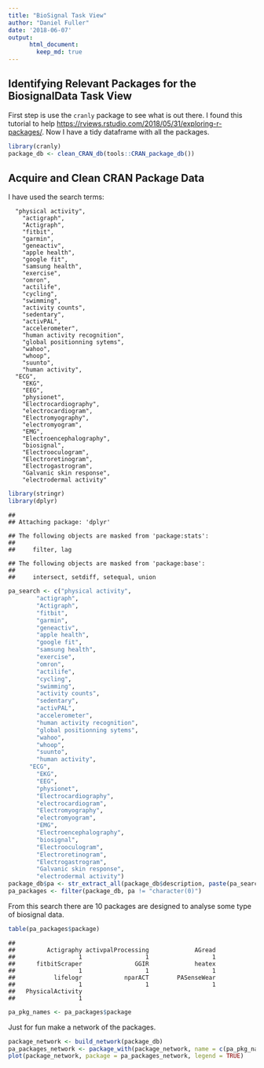 ```yaml
---
title: "BioSignal Task View"
author: "Daniel Fuller"
date: '2018-06-07'
output:
      html_document:
        keep_md: true
---
```




## Identifying Relevant Packages for the BiosignalData Task View

First step is use the `cranly` package to see what is out there. I found this tutorial to help https://rviews.rstudio.com/2018/05/31/exploring-r-packages/. Now I have a tidy dataframe with all the packages. 




```r
library(cranly)
package_db <- clean_CRAN_db(tools::CRAN_package_db())
```

## Acquire and Clean CRAN Package Data

I have used the search terms:


      "physical activity",
        "actigraph",
        "Actigraph",
        "fitbit",
        "garmin",
        "geneactiv",
        "apple health",
        "google fit",
        "samsung health",
        "exercise",
        "omron",
        "actilife",
        "cycling",
        "swimming",
        "activity counts",
        "sedentary",
        "activPAL",
        "accelerometer", 
        "human activity recognition",
        "global positionning sytems",
        "wahoo",
        "whoop",
        "suunto",
        "human activity",
	  "ECG",
        "EKG",
        "EEG", 
        "physionet", 
        "Electrocardiography", 
        "electrocardiogram",
        "Electromyography", 
        "electromyogram",
        "EMG",
        "Electroencephalography",
        "biosignal", 
        "Electrooculogram",
        "Electroretinogram", 
        "Electrogastrogram", 
        "Galvanic skin response",
        "electrodermal activity"


```r
library(stringr)
library(dplyr)
```

```
## 
## Attaching package: 'dplyr'
```

```
## The following objects are masked from 'package:stats':
## 
##     filter, lag
```

```
## The following objects are masked from 'package:base':
## 
##     intersect, setdiff, setequal, union
```

```r
pa_search <- c("physical activity",
        "actigraph",
        "Actigraph",
        "fitbit",
        "garmin",
        "geneactiv",
        "apple health",
        "google fit",
        "samsung health",
        "exercise",
        "omron",
        "actilife",
        "cycling",
        "swimming",
        "activity counts",
        "sedentary",
        "activPAL",
        "accelerometer", 
        "human activity recognition",
        "global positionning sytems",
        "wahoo",
        "whoop",
        "suunto",
        "human activity",
	  "ECG",
        "EKG",
        "EEG", 
        "physionet", 
        "Electrocardiography", 
        "electrocardiogram",
        "Electromyography", 
        "electromyogram",
        "EMG",
        "Electroencephalography",
        "biosignal", 
        "Electrooculogram",
        "Electroretinogram", 
        "Electrogastrogram", 
        "Galvanic skin response",
        "electrodermal activity")
package_db$pa <- str_extract_all(package_db$description, paste(pa_search, collapse="|"))
pa_packages <- filter(package_db, pa != "character(0)")
```

From this search there are 10 packages are designed to analyse some type of biosignal data.


```r
table(pa_packages$package)
```

```
## 
##         Actigraphy activpalProcessing             AGread 
##                  1                  1                  1 
##      fitbitScraper               GGIR             heatex 
##                  1                  1                  1 
##           lifelogr            nparACT        PASenseWear 
##                  1                  1                  1 
##   PhysicalActivity 
##                  1
```

```r
pa_pkg_names <- pa_packages$package
```

Just for fun make a network of the packages.


```r
package_network <- build_network(package_db)
pa_packages_network <- package_with(package_network, name = c(pa_pkg_names))
plot(package_network, package = pa_packages_network, legend = TRUE)
```

<!--html_preserve--><div id="htmlwidget-823d0b847fd50d0c7ea8" style="width:672px;height:480px;" class="visNetwork html-widget"></div>
<script type="application/json" data-for="htmlwidget-823d0b847fd50d0c7ea8">{"x":{"nodes":{"color":["#ECEEFC","#4A6FE3","#4A6FE3","#4A6FE3","#ECEEFC","#ECEEFC","#ECEEFC","#ECEEFC","#ECEEFC","#ECEEFC","#ECEEFC","#4A6FE3","#ECEEFC","#ECEEFC","#4A6FE3","#4A6FE3","#4A6FE3","#ECEEFC","#ECEEFC","#ECEEFC","#ECEEFC","#ECEEFC","#ECEEFC","#ECEEFC","#ECEEFC","#ECEEFC","#ECEEFC","#ECEEFC","#ECEEFC","#4A6FE3","#ECEEFC","#ECEEFC","#ECEEFC","#ECEEFC","#ECEEFC","#ECEEFC","#ECEEFC","#ECEEFC","#ECEEFC","#ECEEFC","#ECEEFC","#ECEEFC","#4A6FE3","#ECEEFC","#ECEEFC","#4A6FE3","#4A6FE3","#ECEEFC","#ECEEFC","#ECEEFC","#ECEEFC","#ECEEFC","#ECEEFC","#ECEEFC","#ECEEFC","#ECEEFC","#ECEEFC","#ECEEFC","#ECEEFC","#ECEEFC","#ECEEFC","#ECEEFC","#ECEEFC","#ECEEFC","#ECEEFC","#ECEEFC","#ECEEFC","#ECEEFC","#ECEEFC","#ECEEFC","#ECEEFC"],"label":["acc","Actigraphy","activpalProcessing","AGread","bitops","chron","covr","data.table","DBI","dplyr","fda","fitbitScraper","gcookbook","GENEAread","GGIR","ggiraph","ggiraphExtra","ggplot2","ggthemes","graphics","grDevices","grid","htmltools","htmlwidgets","httr","jsonlite","knitr","lattice","lazyeval","lifelogr","lubridate","magrittr","mapproj","maps","MASS","matlab","methods","mgcv","mmap","modelr","moonBook","mycor","nparACT","Observation","packcircles","PASenseWear","PhysicalActivity","plyr","R6","Rcpp","reshape2","rmarkdown","RSQLite","rvg","scales","SDMTools","seewave","shiny","signal","stats","stringr","testthat","TH.data","tibble","tidyr","tools","tuneR","utils","XML","xml2","zoo"],"id":["acc","Actigraphy","activpalProcessing","AGread","bitops","chron","covr","data.table","DBI","dplyr","fda","fitbitScraper","gcookbook","GENEAread","GGIR","ggiraph","ggiraphExtra","ggplot2","ggthemes","graphics","grDevices","grid","htmltools","htmlwidgets","httr","jsonlite","knitr","lattice","lazyeval","lifelogr","lubridate","magrittr","mapproj","maps","MASS","matlab","methods","mgcv","mmap","modelr","moonBook","mycor","nparACT","Observation","packcircles","PASenseWear","PhysicalActivity","plyr","R6","Rcpp","reshape2","rmarkdown","RSQLite","rvg","scales","SDMTools","seewave","shiny","signal","stats","stringr","testthat","TH.data","tibble","tidyr","tools","tuneR","utils","XML","xml2","zoo"],"title":["<a href=https://CRAN.R-project.org/package=acc>acc<\/a> (1.3.3)<br>Maintainer: Jaejoon Song <jjsong2@mdanderson.org><br>imports/imported by:11/0<br>depends/is dependency of:1/0<br>suggests/suggested by:0/0<br>enhances/enhaced by:0/0<br>linkingto/linked by:2/0<br><img src=https://cranlogs.r-pkg.org/badges/acc?color=969696>","<a href=https://CRAN.R-project.org/package=Actigraphy>Actigraphy<\/a> (1.3.2)<br>Maintainer: Berkley Shands <rpackages@biorankings.com><br>imports/imported by:1/0<br>depends/is dependency of:1/0<br>suggests/suggested by:1/0<br>enhances/enhaced by:0/0<br>linkingto/linked by:0/0<br><img src=https://cranlogs.r-pkg.org/badges/Actigraphy?color=969696>","<a href=https://CRAN.R-project.org/package=activpalProcessing>activpalProcessing<\/a> (1.0.2)<br>Maintainer: Kate Lyden <activpalProcessing@gmail.com><br>imports/imported by:1/0<br>depends/is dependency of:4/0<br>suggests/suggested by:0/0<br>enhances/enhaced by:0/0<br>linkingto/linked by:0/0<br><img src=https://cranlogs.r-pkg.org/badges/activpalProcessing?color=969696>","<a href=https://CRAN.R-project.org/package=AGread>AGread<\/a> (0.1.2)<br>Maintainer: Paul R. Hibbing <paulhibbing@gmail.com><br>imports/imported by:6/1<br>depends/is dependency of:0/0<br>suggests/suggested by:0/0<br>enhances/enhaced by:0/0<br>linkingto/linked by:0/0<br><img src=https://cranlogs.r-pkg.org/badges/AGread?color=969696>","<a href=https://CRAN.R-project.org/package=bitops>bitops<\/a> (1.0-6)<br>Maintainer: Martin Maechler <maechler@stat.math.ethz.ch><br>imports/imported by:0/17<br>depends/is dependency of:0/8<br>suggests/suggested by:0/7<br>enhances/enhaced by:0/0<br>linkingto/linked by:0/0<br><img src=https://cranlogs.r-pkg.org/badges/bitops?color=969696>","<a href=https://CRAN.R-project.org/package=chron>chron<\/a> (2.3-52)<br>Maintainer: Kurt Hornik <Kurt.Hornik@R-project.org><br>imports/imported by:2/20<br>depends/is dependency of:0/12<br>suggests/suggested by:2/8<br>enhances/enhaced by:1/2<br>linkingto/linked by:0/0<br><img src=https://cranlogs.r-pkg.org/badges/chron?color=969696>","<a href=https://CRAN.R-project.org/package=covr>covr<\/a> (3.1.0)<br>Maintainer: Jim Hester <james.f.hester@gmail.com><br>imports/imported by:8/3<br>depends/is dependency of:1/0<br>suggests/suggested by:13/520<br>enhances/enhaced by:0/0<br>linkingto/linked by:0/0<br><img src=https://cranlogs.r-pkg.org/badges/covr?color=969696>","<a href=https://CRAN.R-project.org/package=data.table>data.table<\/a> (1.11.4)<br>Maintainer: Matt Dowle <mattjdowle@gmail.com><br>imports/imported by:1/367<br>depends/is dependency of:0/71<br>suggests/suggested by:7/60<br>enhances/enhaced by:0/2<br>linkingto/linked by:0/0<br><img src=https://cranlogs.r-pkg.org/badges/data.table?color=969696>","<a href=https://CRAN.R-project.org/package=DBI>DBI<\/a> (1.0.0)<br>Maintainer: Kirill Müller <krlmlr+r@mailbox.org><br>imports/imported by:0/98<br>depends/is dependency of:1/20<br>suggests/suggested by:10/29<br>enhances/enhaced by:0/0<br>linkingto/linked by:0/0<br><img src=https://cranlogs.r-pkg.org/badges/DBI?color=969696>","<a href=https://CRAN.R-project.org/package=dplyr>dplyr<\/a> (0.7.5)<br>Maintainer: Hadley Wickham <hadley@rstudio.com><br>imports/imported by:12/806<br>depends/is dependency of:0/51<br>suggests/suggested by:20/217<br>enhances/enhaced by:0/2<br>linkingto/linked by:4/0<br><img src=https://cranlogs.r-pkg.org/badges/dplyr?color=969696>","<a href=https://CRAN.R-project.org/package=fda>fda<\/a> (2.4.7)<br>Maintainer: J. O. Ramsay <ramsay@psych.mcgill.ca><br>imports/imported by:0/14<br>depends/is dependency of:3/29<br>suggests/suggested by:6/6<br>enhances/enhaced by:0/0<br>linkingto/linked by:0/0<br><img src=https://cranlogs.r-pkg.org/badges/fda?color=969696>","<a href=https://CRAN.R-project.org/package=fitbitScraper>fitbitScraper<\/a> (0.1.8)<br>Maintainer: Cory Nissen <corynissen@gmail.com><br>imports/imported by:5/1<br>depends/is dependency of:0/0<br>suggests/suggested by:4/0<br>enhances/enhaced by:0/0<br>linkingto/linked by:0/0<br><img src=https://cranlogs.r-pkg.org/badges/fitbitScraper?color=969696>","<a href=https://CRAN.R-project.org/package=gcookbook>gcookbook<\/a> (1.0)<br>Maintainer: Winston Chang <winston@stdout.org><br>imports/imported by:0/1<br>depends/is dependency of:0/0<br>suggests/suggested by:3/2<br>enhances/enhaced by:0/0<br>linkingto/linked by:0/0<br><img src=https://cranlogs.r-pkg.org/badges/gcookbook?color=969696>","<a href=https://CRAN.R-project.org/package=GENEAread>GENEAread<\/a> (NA)<br>Maintainer: NA<br>imports/imported by:0/0<br>depends/is dependency of:0/0<br>suggests/suggested by:0/1<br>enhances/enhaced by:0/0<br>linkingto/linked by:0/0<br><img src=https://cranlogs.r-pkg.org/badges/GENEAread?color=969696>","<a href=https://CRAN.R-project.org/package=GGIR>GGIR<\/a> (1.5-21)<br>Maintainer: Vincent T van Hees <vincentvanhees@gmail.com><br>imports/imported by:2/0<br>depends/is dependency of:2/0<br>suggests/suggested by:12/0<br>enhances/enhaced by:0/0<br>linkingto/linked by:1/0<br><img src=https://cranlogs.r-pkg.org/badges/GGIR?color=969696>","<a href=https://CRAN.R-project.org/package=ggiraph>ggiraph<\/a> (0.4.2)<br>Maintainer: David Gohel <david.gohel@ardata.fr><br>imports/imported by:7/1<br>depends/is dependency of:0/0<br>suggests/suggested by:4/1<br>enhances/enhaced by:0/0<br>linkingto/linked by:0/0<br><img src=https://cranlogs.r-pkg.org/badges/ggiraph?color=969696>","<a href=https://CRAN.R-project.org/package=ggiraphExtra>ggiraphExtra<\/a> (0.1.0)<br>Maintainer: Keon-Woong Moon <cardiomoon@gmail.com><br>imports/imported by:11/0<br>depends/is dependency of:0/0<br>suggests/suggested by:6/0<br>enhances/enhaced by:0/0<br>linkingto/linked by:0/0<br><img src=https://cranlogs.r-pkg.org/badges/ggiraphExtra?color=969696>","<a href=https://CRAN.R-project.org/package=ggplot2>ggplot2<\/a> (2.2.1)<br>Maintainer: Hadley Wickham <hadley@rstudio.com><br>imports/imported by:10/983<br>depends/is dependency of:0/280<br>suggests/suggested by:17/498<br>enhances/enhaced by:1/2<br>linkingto/linked by:0/0<br><img src=https://cranlogs.r-pkg.org/badges/ggplot2?color=969696>","<a href=https://CRAN.R-project.org/package=ggthemes>ggthemes<\/a> (3.5.0)<br>Maintainer: Jeffrey B. Arnold <jeffrey.arnold@gmail.com><br>imports/imported by:7/21<br>depends/is dependency of:1/2<br>suggests/suggested by:13/14<br>enhances/enhaced by:0/0<br>linkingto/linked by:0/0<br><img src=https://cranlogs.r-pkg.org/badges/ggthemes?color=969696>","<a href=https://CRAN.R-project.org/package=graphics>graphics<\/a> (NA)<br>Maintainer: NA<br>imports/imported by:0/1300<br>depends/is dependency of:0/290<br>suggests/suggested by:0/39<br>enhances/enhaced by:0/1<br>linkingto/linked by:0/0<br><img src=https://cranlogs.r-pkg.org/badges/graphics?color=969696>","<a href=https://CRAN.R-project.org/package=grDevices>grDevices<\/a> (NA)<br>Maintainer: NA<br>imports/imported by:0/849<br>depends/is dependency of:0/132<br>suggests/suggested by:0/34<br>enhances/enhaced by:0/0<br>linkingto/linked by:0/0<br><img src=https://cranlogs.r-pkg.org/badges/grDevices?color=969696>","<a href=https://CRAN.R-project.org/package=grid>grid<\/a> (NA)<br>Maintainer: NA<br>imports/imported by:0/301<br>depends/is dependency of:0/76<br>suggests/suggested by:0/60<br>enhances/enhaced by:0/0<br>linkingto/linked by:0/0<br><img src=https://cranlogs.r-pkg.org/badges/grid?color=969696>","<a href=https://CRAN.R-project.org/package=htmltools>htmltools<\/a> (0.3.6)<br>Maintainer: Joe Cheng <joe@rstudio.com><br>imports/imported by:3/107<br>depends/is dependency of:0/1<br>suggests/suggested by:2/25<br>enhances/enhaced by:1/0<br>linkingto/linked by:1/0<br><img src=https://cranlogs.r-pkg.org/badges/htmltools?color=969696>","<a href=https://CRAN.R-project.org/package=htmlwidgets>htmlwidgets<\/a> (1.2)<br>Maintainer: JJ Allaire <jj@rstudio.com><br>imports/imported by:4/100<br>depends/is dependency of:0/2<br>suggests/suggested by:1/13<br>enhances/enhaced by:1/1<br>linkingto/linked by:0/0<br><img src=https://cranlogs.r-pkg.org/badges/htmlwidgets?color=969696>","<a href=https://CRAN.R-project.org/package=httr>httr<\/a> (1.3.1)<br>Maintainer: Hadley Wickham <hadley@rstudio.com><br>imports/imported by:5/425<br>depends/is dependency of:0/34<br>suggests/suggested by:9/31<br>enhances/enhaced by:0/0<br>linkingto/linked by:0/0<br><img src=https://cranlogs.r-pkg.org/badges/httr?color=969696>","<a href=https://CRAN.R-project.org/package=jsonlite>jsonlite<\/a> (1.5)<br>Maintainer: Jeroen Ooms <jeroen@berkeley.edu><br>imports/imported by:0/461<br>depends/is dependency of:1/17<br>suggests/suggested by:7/44<br>enhances/enhaced by:0/0<br>linkingto/linked by:0/0<br><img src=https://cranlogs.r-pkg.org/badges/jsonlite?color=969696>","<a href=https://CRAN.R-project.org/package=knitr>knitr<\/a> (1.20)<br>Maintainer: Yihui Xie <xie@yihui.name><br>imports/imported by:7/140<br>depends/is dependency of:0/11<br>suggests/suggested by:20/2886<br>enhances/enhaced by:0/7<br>linkingto/linked by:0/0<br><img src=https://cranlogs.r-pkg.org/badges/knitr?color=969696>","<a href=https://CRAN.R-project.org/package=lattice>lattice<\/a> (0.20-35)<br>Maintainer: Deepayan Sarkar <deepayan.sarkar@r-project.org><br>imports/imported by:5/218<br>depends/is dependency of:0/179<br>suggests/suggested by:3/201<br>enhances/enhaced by:1/0<br>linkingto/linked by:0/0<br><img src=https://cranlogs.r-pkg.org/badges/lattice?color=969696>","<a href=https://CRAN.R-project.org/package=lazyeval>lazyeval<\/a> (0.2.1)<br>Maintainer: Hadley Wickham <hadley@rstudio.com><br>imports/imported by:0/117<br>depends/is dependency of:0/1<br>suggests/suggested by:4/4<br>enhances/enhaced by:0/0<br>linkingto/linked by:0/0<br><img src=https://cranlogs.r-pkg.org/badges/lazyeval?color=969696>","<a href=https://CRAN.R-project.org/package=lifelogr>lifelogr<\/a> (0.1.0)<br>Maintainer: Lisa Ann Yu <lisaann.yu@gmail.com><br>imports/imported by:14/0<br>depends/is dependency of:0/0<br>suggests/suggested by:3/0<br>enhances/enhaced by:0/0<br>linkingto/linked by:0/0<br><img src=https://cranlogs.r-pkg.org/badges/lifelogr?color=969696>","<a href=https://CRAN.R-project.org/package=lubridate>lubridate<\/a> (1.7.4)<br>Maintainer: Vitalie Spinu <spinuvit@gmail.com><br>imports/imported by:2/196<br>depends/is dependency of:1/13<br>suggests/suggested by:3/41<br>enhances/enhaced by:8/0<br>linkingto/linked by:1/0<br><img src=https://cranlogs.r-pkg.org/badges/lubridate?color=969696>","<a href=https://CRAN.R-project.org/package=magrittr>magrittr<\/a> (1.5)<br>Maintainer: Stefan Milton Bache <stefan@stefanbache.dk><br>imports/imported by:0/508<br>depends/is dependency of:0/21<br>suggests/suggested by:2/100<br>enhances/enhaced by:0/1<br>linkingto/linked by:0/0<br><img src=https://cranlogs.r-pkg.org/badges/magrittr?color=969696>","<a href=https://CRAN.R-project.org/package=mapproj>mapproj<\/a> (1.2.6)<br>Maintainer: Alex Deckmyn <alex.deckmyn@meteo.be><br>imports/imported by:2/12<br>depends/is dependency of:1/2<br>suggests/suggested by:0/28<br>enhances/enhaced by:0/0<br>linkingto/linked by:0/0<br><img src=https://cranlogs.r-pkg.org/badges/mapproj?color=969696>","<a href=https://CRAN.R-project.org/package=maps>maps<\/a> (3.3.0)<br>Maintainer: Alex Deckmyn <alex.deckmyn@meteo.be><br>imports/imported by:2/31<br>depends/is dependency of:0/29<br>suggests/suggested by:5/87<br>enhances/enhaced by:0/2<br>linkingto/linked by:0/0<br><img src=https://cranlogs.r-pkg.org/badges/maps?color=969696>","<a href=https://CRAN.R-project.org/package=MASS>MASS<\/a> (7.3-50)<br>Maintainer: Brian Ripley <ripley@stats.ox.ac.uk><br>imports/imported by:1/785<br>depends/is dependency of:4/435<br>suggests/suggested by:4/418<br>enhances/enhaced by:0/5<br>linkingto/linked by:0/0<br><img src=https://cranlogs.r-pkg.org/badges/MASS?color=969696>","<a href=https://CRAN.R-project.org/package=matlab>matlab<\/a> (1.0.2)<br>Maintainer: P. Roebuck <proebuck@mdanderson.org><br>imports/imported by:1/10<br>depends/is dependency of:0/2<br>suggests/suggested by:0/1<br>enhances/enhaced by:0/0<br>linkingto/linked by:0/0<br><img src=https://cranlogs.r-pkg.org/badges/matlab?color=969696>","<a href=https://CRAN.R-project.org/package=methods>methods<\/a> (NA)<br>Maintainer: NA<br>imports/imported by:0/1596<br>depends/is dependency of:0/767<br>suggests/suggested by:0/38<br>enhances/enhaced by:0/0<br>linkingto/linked by:0/0<br><img src=https://cranlogs.r-pkg.org/badges/methods?color=969696>","<a href=https://CRAN.R-project.org/package=mgcv>mgcv<\/a> (1.8-23)<br>Maintainer: Simon Wood <simon.wood@r-project.org><br>imports/imported by:4/118<br>depends/is dependency of:1/48<br>suggests/suggested by:4/56<br>enhances/enhaced by:0/3<br>linkingto/linked by:0/0<br><img src=https://cranlogs.r-pkg.org/badges/mgcv?color=969696>","<a href=https://CRAN.R-project.org/package=mmap>mmap<\/a> (0.6-15)<br>Maintainer: Jeffrey A. Ryan <jeff.a.ryan@gmail.com><br>imports/imported by:0/1<br>depends/is dependency of:0/1<br>suggests/suggested by:0/1<br>enhances/enhaced by:0/0<br>linkingto/linked by:0/0<br><img src=https://cranlogs.r-pkg.org/badges/mmap?color=969696>","<a href=https://CRAN.R-project.org/package=modelr>modelr<\/a> (0.1.2)<br>Maintainer: Hadley Wickham <hadley@rstudio.com><br>imports/imported by:7/6<br>depends/is dependency of:0/0<br>suggests/suggested by:4/2<br>enhances/enhaced by:0/0<br>linkingto/linked by:0/0<br><img src=https://cranlogs.r-pkg.org/badges/modelr?color=969696>","<a href=https://CRAN.R-project.org/package=moonBook>moonBook<\/a> (0.1.8)<br>Maintainer: Keon-Woong Moon <cardiomoon@gmail.com><br>imports/imported by:2/3<br>depends/is dependency of:0/0<br>suggests/suggested by:3/1<br>enhances/enhaced by:0/0<br>linkingto/linked by:0/0<br><img src=https://cranlogs.r-pkg.org/badges/moonBook?color=969696>","<a href=https://CRAN.R-project.org/package=mycor>mycor<\/a> (0.1.1)<br>Maintainer: Keon-Woong Moon <cardiomoon@gmail.com><br>imports/imported by:1/1<br>depends/is dependency of:0/0<br>suggests/suggested by:2/0<br>enhances/enhaced by:0/0<br>linkingto/linked by:0/0<br><img src=https://cranlogs.r-pkg.org/badges/mycor?color=969696>","<a href=https://CRAN.R-project.org/package=nparACT>nparACT<\/a> (0.8)<br>Maintainer: Christine Blume <christine.blume@sbg.ac.at><br>imports/imported by:5/0<br>depends/is dependency of:0/0<br>suggests/suggested by:0/0<br>enhances/enhaced by:0/0<br>linkingto/linked by:0/0<br><img src=https://cranlogs.r-pkg.org/badges/nparACT?color=969696>","<a href=https://CRAN.R-project.org/package=Observation>Observation<\/a> (0.2.0)<br>Maintainer: Paul R. Hibbing <paulhibbing@gmail.com><br>imports/imported by:3/0<br>depends/is dependency of:0/0<br>suggests/suggested by:2/0<br>enhances/enhaced by:0/0<br>linkingto/linked by:0/0<br><img src=https://cranlogs.r-pkg.org/badges/Observation?color=969696>","<a href=https://CRAN.R-project.org/package=packcircles>packcircles<\/a> (0.3.2)<br>Maintainer: Michael Bedward <michael.bedward@gmail.com><br>imports/imported by:1/0<br>depends/is dependency of:0/0<br>suggests/suggested by:5/0<br>enhances/enhaced by:0/0<br>linkingto/linked by:1/0<br><img src=https://cranlogs.r-pkg.org/badges/packcircles?color=969696>","<a href=https://CRAN.R-project.org/package=PASenseWear>PASenseWear<\/a> (1.0)<br>Maintainer: Yukun Zhang <yukzhang@ucalgary.ca><br>imports/imported by:0/0<br>depends/is dependency of:1/0<br>suggests/suggested by:0/0<br>enhances/enhaced by:0/0<br>linkingto/linked by:0/0<br><img src=https://cranlogs.r-pkg.org/badges/PASenseWear?color=969696>","<a href=https://CRAN.R-project.org/package=PhysicalActivity>PhysicalActivity<\/a> (0.2-2)<br>Maintainer: Leena Choi <leena.choi@Vanderbilt.Edu><br>imports/imported by:0/1<br>depends/is dependency of:0/0<br>suggests/suggested by:2/0<br>enhances/enhaced by:0/0<br>linkingto/linked by:0/0<br><img src=https://cranlogs.r-pkg.org/badges/PhysicalActivity?color=969696>","<a href=https://CRAN.R-project.org/package=plyr>plyr<\/a> (1.8.4)<br>Maintainer: Hadley Wickham <hadley@rstudio.com><br>imports/imported by:1/521<br>depends/is dependency of:0/60<br>suggests/suggested by:8/65<br>enhances/enhaced by:0/0<br>linkingto/linked by:1/0<br><img src=https://cranlogs.r-pkg.org/badges/plyr?color=969696>","<a href=https://CRAN.R-project.org/package=R6>R6<\/a> (2.2.2)<br>Maintainer: Winston Chang <winston@stdout.org><br>imports/imported by:0/146<br>depends/is dependency of:0/6<br>suggests/suggested by:6/8<br>enhances/enhaced by:0/0<br>linkingto/linked by:0/0<br><img src=https://cranlogs.r-pkg.org/badges/R6?color=969696>","<a href=https://CRAN.R-project.org/package=Rcpp>Rcpp<\/a> (0.12.17)<br>Maintainer: Dirk Eddelbuettel <edd@debian.org><br>imports/imported by:2/1157<br>depends/is dependency of:0/158<br>suggests/suggested by:7/12<br>enhances/enhaced by:0/0<br>linkingto/linked by:0/1336<br><img src=https://cranlogs.r-pkg.org/badges/Rcpp?color=969696>","<a href=https://CRAN.R-project.org/package=reshape2>reshape2<\/a> (1.4.3)<br>Maintainer: Hadley Wickham <h.wickham@gmail.com><br>imports/imported by:3/340<br>depends/is dependency of:0/24<br>suggests/suggested by:3/96<br>enhances/enhaced by:0/0<br>linkingto/linked by:1/0<br><img src=https://cranlogs.r-pkg.org/badges/reshape2?color=969696>","<a href=https://CRAN.R-project.org/package=rmarkdown>rmarkdown<\/a> (1.9)<br>Maintainer: Yihui Xie <xie@yihui.name><br>imports/imported by:12/84<br>depends/is dependency of:0/2<br>suggests/suggested by:6/2061<br>enhances/enhaced by:0/1<br>linkingto/linked by:0/0<br><img src=https://cranlogs.r-pkg.org/badges/rmarkdown?color=969696>","<a href=https://CRAN.R-project.org/package=RSQLite>RSQLite<\/a> (2.1.1)<br>Maintainer: Kirill Müller <krlmlr+r@mailbox.org><br>imports/imported by:7/50<br>depends/is dependency of:0/11<br>suggests/suggested by:4/47<br>enhances/enhaced by:0/1<br>linkingto/linked by:3/0<br><img src=https://cranlogs.r-pkg.org/badges/RSQLite?color=969696>","<a href=https://CRAN.R-project.org/package=rvg>rvg<\/a> (0.1.8)<br>Maintainer: David Gohel <david.gohel@ardata.fr><br>imports/imported by:5/2<br>depends/is dependency of:0/0<br>suggests/suggested by:4/0<br>enhances/enhaced by:0/0<br>linkingto/linked by:2/0<br><img src=https://cranlogs.r-pkg.org/badges/rvg?color=969696>","<a href=https://CRAN.R-project.org/package=scales>scales<\/a> (0.5.0)<br>Maintainer: Hadley Wickham <hadley@rstudio.com><br>imports/imported by:8/213<br>depends/is dependency of:0/9<br>suggests/suggested by:4/74<br>enhances/enhaced by:0/0<br>linkingto/linked by:1/0<br><img src=https://cranlogs.r-pkg.org/badges/scales?color=969696>","<a href=https://CRAN.R-project.org/package=SDMTools>SDMTools<\/a> (1.1-221)<br>Maintainer: Jeremy VanDerWal <jjvanderwal@gmail.com><br>imports/imported by:1/20<br>depends/is dependency of:0/3<br>suggests/suggested by:3/3<br>enhances/enhaced by:0/0<br>linkingto/linked by:0/0<br><img src=https://cranlogs.r-pkg.org/badges/SDMTools?color=969696>","<a href=https://CRAN.R-project.org/package=seewave>seewave<\/a> (2.1.0)<br>Maintainer: Jerome Sueur <sueur@mnhn.fr><br>imports/imported by:5/5<br>depends/is dependency of:0/3<br>suggests/suggested by:7/0<br>enhances/enhaced by:0/0<br>linkingto/linked by:0/0<br><img src=https://cranlogs.r-pkg.org/badges/seewave?color=969696>","<a href=https://CRAN.R-project.org/package=shiny>shiny<\/a> (1.1.0)<br>Maintainer: Winston Chang <winston@rstudio.com><br>imports/imported by:15/275<br>depends/is dependency of:1/43<br>suggests/suggested by:8/136<br>enhances/enhaced by:0/9<br>linkingto/linked by:0/0<br><img src=https://cranlogs.r-pkg.org/badges/shiny?color=969696>","<a href=https://CRAN.R-project.org/package=signal>signal<\/a> (0.7-6)<br>Maintainer: Uwe Ligges <ligges@statistik.tu-dortmund.de><br>imports/imported by:5/21<br>depends/is dependency of:0/8<br>suggests/suggested by:1/6<br>enhances/enhaced by:0/0<br>linkingto/linked by:0/0<br><img src=https://cranlogs.r-pkg.org/badges/signal?color=969696>","<a href=https://CRAN.R-project.org/package=stats>stats<\/a> (NA)<br>Maintainer: NA<br>imports/imported by:0/2413<br>depends/is dependency of:0/626<br>suggests/suggested by:0/40<br>enhances/enhaced by:0/2<br>linkingto/linked by:0/0<br><img src=https://cranlogs.r-pkg.org/badges/stats?color=969696>","<a href=https://CRAN.R-project.org/package=stringr>stringr<\/a> (1.3.1)<br>Maintainer: Hadley Wickham <hadley@rstudio.com><br>imports/imported by:3/510<br>depends/is dependency of:0/46<br>suggests/suggested by:6/50<br>enhances/enhaced by:0/0<br>linkingto/linked by:0/0<br><img src=https://cranlogs.r-pkg.org/badges/stringr?color=969696>","<a href=https://CRAN.R-project.org/package=testthat>testthat<\/a> (2.0.0)<br>Maintainer: Hadley Wickham <hadley@rstudio.com><br>imports/imported by:9/39<br>depends/is dependency of:0/9<br>suggests/suggested by:5/2951<br>enhances/enhaced by:0/0<br>linkingto/linked by:0/4<br><img src=https://cranlogs.r-pkg.org/badges/testthat?color=969696>","<a href=https://CRAN.R-project.org/package=TH.data>TH.data<\/a> (1.0-8)<br>Maintainer: Torsten Hothorn <Torsten.Hothorn@R-project.org><br>imports/imported by:0/1<br>depends/is dependency of:2/1<br>suggests/suggested by:3/21<br>enhances/enhaced by:0/0<br>linkingto/linked by:0/0<br><img src=https://cranlogs.r-pkg.org/badges/TH.data?color=969696>","<a href=https://CRAN.R-project.org/package=tibble>tibble<\/a> (1.4.2)<br>Maintainer: Kirill Müller <krlmlr+r@mailbox.org><br>imports/imported by:6/342<br>depends/is dependency of:0/6<br>suggests/suggested by:10/38<br>enhances/enhaced by:0/0<br>linkingto/linked by:0/0<br><img src=https://cranlogs.r-pkg.org/badges/tibble?color=969696>","<a href=https://CRAN.R-project.org/package=tidyr>tidyr<\/a> (0.8.1)<br>Maintainer: Hadley Wickham <hadley@rstudio.com><br>imports/imported by:9/332<br>depends/is dependency of:0/6<br>suggests/suggested by:5/93<br>enhances/enhaced by:0/0<br>linkingto/linked by:1/0<br><img src=https://cranlogs.r-pkg.org/badges/tidyr?color=969696>","<a href=https://CRAN.R-project.org/package=tools>tools<\/a> (NA)<br>Maintainer: NA<br>imports/imported by:0/164<br>depends/is dependency of:0/20<br>suggests/suggested by:0/31<br>enhances/enhaced by:0/1<br>linkingto/linked by:0/0<br><img src=https://cranlogs.r-pkg.org/badges/tools?color=969696>","<a href=https://CRAN.R-project.org/package=tuneR>tuneR<\/a> (1.3.2)<br>Maintainer: Uwe Ligges <ligges@statistik.tu-dortmund.de><br>imports/imported by:2/6<br>depends/is dependency of:0/6<br>suggests/suggested by:1/4<br>enhances/enhaced by:0/0<br>linkingto/linked by:0/0<br><img src=https://cranlogs.r-pkg.org/badges/tuneR?color=969696>","<a href=https://CRAN.R-project.org/package=utils>utils<\/a> (NA)<br>Maintainer: NA<br>imports/imported by:0/1578<br>depends/is dependency of:0/261<br>suggests/suggested by:0/30<br>enhances/enhaced by:0/1<br>linkingto/linked by:0/0<br><img src=https://cranlogs.r-pkg.org/badges/utils?color=969696>","<a href=https://CRAN.R-project.org/package=XML>XML<\/a> (3.98-1.11)<br>Maintainer: ORPHANED<br>imports/imported by:0/172<br>depends/is dependency of:2/48<br>suggests/suggested by:2/46<br>enhances/enhaced by:0/2<br>linkingto/linked by:0/0<br><img src=https://cranlogs.r-pkg.org/badges/XML?color=969696>","<a href=https://CRAN.R-project.org/package=xml2>xml2<\/a> (1.2.0)<br>Maintainer: James Hester <james.hester@rstudio.com><br>imports/imported by:1/185<br>depends/is dependency of:0/10<br>suggests/suggested by:7/32<br>enhances/enhaced by:0/1<br>linkingto/linked by:1/1<br><img src=https://cranlogs.r-pkg.org/badges/xml2?color=969696>","<a href=https://CRAN.R-project.org/package=zoo>zoo<\/a> (1.8-1)<br>Maintainer: Achim Zeileis <Achim.Zeileis@R-project.org><br>imports/imported by:4/167<br>depends/is dependency of:1/62<br>suggests/suggested by:13/48<br>enhances/enhaced by:0/3<br>linkingto/linked by:0/1<br><img src=https://cranlogs.r-pkg.org/badges/zoo?color=969696>"]},"edges":{"from":["PhysicalActivity","SDMTools","chron","data.table","utils","stats","dplyr","seewave","magrittr","httr","stringr","jsonlite","methods","utils","data.table","Rcpp","grid","ggplot2","htmlwidgets","stats","rvg","xml2","htmltools","ggplot2","ggiraph","scales","reshape2","plyr","mycor","XML","grid","mgcv","mapproj","moonBook","ggplot2","shiny","dplyr","lubridate","modelr","stringr","tidyr","grDevices","lazyeval","stats","R6","fitbitScraper","tibble","plyr","ggplot2","grid","stringr","zoo","tools","AGread","lattice","knitr","rmarkdown","ggplot2","ggthemes","MASS","signal","zoo","mmap","bitops","matlab","GENEAread","tuneR","testthat","covr","knitr","rmarkdown","knitr","rmarkdown","maps","shiny","TH.data","maps","gcookbook","knitr","rmarkdown","testthat","testthat","knitr","rmarkdown","ggiraph","RSQLite","DBI","fda","graphics","grDevices","stats","utils","stats","utils","ggplot2","Rcpp"],"to":["acc","Actigraphy","activpalProcessing","AGread","AGread","AGread","AGread","AGread","AGread","fitbitScraper","fitbitScraper","fitbitScraper","fitbitScraper","fitbitScraper","GGIR","GGIR","ggiraph","ggiraph","ggiraph","ggiraph","ggiraph","ggiraph","ggiraph","ggiraphExtra","ggiraphExtra","ggiraphExtra","ggiraphExtra","ggiraphExtra","ggiraphExtra","ggiraphExtra","ggiraphExtra","ggiraphExtra","ggiraphExtra","ggiraphExtra","lifelogr","lifelogr","lifelogr","lifelogr","lifelogr","lifelogr","lifelogr","lifelogr","lifelogr","lifelogr","lifelogr","lifelogr","lifelogr","lifelogr","nparACT","nparACT","nparACT","nparACT","nparACT","Observation","Actigraphy","fitbitScraper","fitbitScraper","fitbitScraper","fitbitScraper","GGIR","GGIR","GGIR","GGIR","GGIR","GGIR","GGIR","GGIR","GGIR","GGIR","GGIR","GGIR","ggiraph","ggiraph","ggiraph","ggiraph","ggiraphExtra","ggiraphExtra","ggiraphExtra","ggiraphExtra","ggiraphExtra","ggiraphExtra","lifelogr","lifelogr","lifelogr","packcircles","PhysicalActivity","PhysicalActivity","Actigraphy","activpalProcessing","activpalProcessing","activpalProcessing","activpalProcessing","GGIR","GGIR","PASenseWear","GGIR"],"color":["#D33F6A","#D33F6A","#D33F6A","#D33F6A","#D33F6A","#D33F6A","#D33F6A","#D33F6A","#D33F6A","#D33F6A","#D33F6A","#D33F6A","#D33F6A","#D33F6A","#D33F6A","#D33F6A","#D33F6A","#D33F6A","#D33F6A","#D33F6A","#D33F6A","#D33F6A","#D33F6A","#D33F6A","#D33F6A","#D33F6A","#D33F6A","#D33F6A","#D33F6A","#D33F6A","#D33F6A","#D33F6A","#D33F6A","#D33F6A","#D33F6A","#D33F6A","#D33F6A","#D33F6A","#D33F6A","#D33F6A","#D33F6A","#D33F6A","#D33F6A","#D33F6A","#D33F6A","#D33F6A","#D33F6A","#D33F6A","#D33F6A","#D33F6A","#D33F6A","#D33F6A","#D33F6A","#D33F6A","#C7CEF5","#C7CEF5","#C7CEF5","#C7CEF5","#C7CEF5","#C7CEF5","#C7CEF5","#C7CEF5","#C7CEF5","#C7CEF5","#C7CEF5","#C7CEF5","#C7CEF5","#C7CEF5","#C7CEF5","#C7CEF5","#C7CEF5","#C7CEF5","#C7CEF5","#C7CEF5","#C7CEF5","#C7CEF5","#C7CEF5","#C7CEF5","#C7CEF5","#C7CEF5","#C7CEF5","#C7CEF5","#C7CEF5","#C7CEF5","#C7CEF5","#C7CEF5","#C7CEF5","#D33F6A","#D33F6A","#D33F6A","#D33F6A","#D33F6A","#D33F6A","#D33F6A","#D33F6A","#F9C2CB"],"title":["is imported by","is imported by","is imported by","is imported by","is imported by","is imported by","is imported by","is imported by","is imported by","is imported by","is imported by","is imported by","is imported by","is imported by","is imported by","is imported by","is imported by","is imported by","is imported by","is imported by","is imported by","is imported by","is imported by","is imported by","is imported by","is imported by","is imported by","is imported by","is imported by","is imported by","is imported by","is imported by","is imported by","is imported by","is imported by","is imported by","is imported by","is imported by","is imported by","is imported by","is imported by","is imported by","is imported by","is imported by","is imported by","is imported by","is imported by","is imported by","is imported by","is imported by","is imported by","is imported by","is imported by","is imported by","is suggested by","is suggested by","is suggested by","is suggested by","is suggested by","is suggested by","is suggested by","is suggested by","is suggested by","is suggested by","is suggested by","is suggested by","is suggested by","is suggested by","is suggested by","is suggested by","is suggested by","is suggested by","is suggested by","is suggested by","is suggested by","is suggested by","is suggested by","is suggested by","is suggested by","is suggested by","is suggested by","is suggested by","is suggested by","is suggested by","is suggested by","is suggested by","is suggested by","is dependency of","is dependency of","is dependency of","is dependency of","is dependency of","is dependency of","is dependency of","is dependency of","is linked by"],"dashes":[false,false,false,false,false,false,false,false,false,false,false,false,false,false,false,false,false,false,false,false,false,false,false,false,false,false,false,false,false,false,false,false,false,false,false,false,false,false,false,false,false,false,false,false,false,false,false,false,false,false,false,false,false,false,false,false,false,false,false,false,false,false,false,false,false,false,false,false,false,false,false,false,false,false,false,false,false,false,false,false,false,false,false,false,false,false,false,false,false,false,false,false,false,false,false,true]},"nodesToDataframe":true,"edgesToDataframe":true,"options":{"width":"100%","height":"100%","nodes":{"shape":"dot"},"manipulation":{"enabled":false},"edges":{"physics":true,"arrows":{"to":{"enabled":true,"scaleFactor":0.5}}},"interaction":{"dragNodes":true,"dragView":true,"zoomView":true}},"groups":null,"width":null,"height":null,"idselection":{"enabled":false,"style":"width: 150px; height: 26px","useLabels":true},"byselection":{"enabled":false,"style":"width: 150px; height: 26px","multiple":false,"hideColor":"rgba(200,200,200,0.5)"},"main":{"text":"cranly package network<br> CRAN database version<br>Thu, 07 Jun 2018, 15:15 <br> Package names with<br> \"Actigraphy\", \"activpalProcessing\", \"AGread\", \"fitbitScraper\", \"GGIR\", \"ggiraph\", \"ggiraphExtra\", \"lifelogr\", \"nparACT\", \"PASenseWear\", \"PhysicalActivity\" <br> ","style":"font-family:Georgia, Times New Roman, Times, serif;font-size:15px"},"submain":null,"footer":null,"background":"rgba(0, 0, 0, 0)","highlight":{"enabled":true,"hoverNearest":false,"degree":1,"algorithm":"all","hideColor":"rgba(200,200,200,0.5)","labelOnly":true},"collapse":{"enabled":false,"fit":false,"resetHighlight":true,"clusterOptions":null},"legend":{"width":0.2,"useGroups":false,"position":"left","ncol":1,"stepX":100,"stepY":100,"zoom":true,"edges":{"label":["is imported by","is dependency of","is suggested by","enhances","is linked by"],"color":["#D33F6A","#D33F6A","#C7CEF5","#C7CEF5","#F9C2CB"],"dashes":[false,false,false,true,true],"arrows":["to","to","to","to","to"],"font.align":["top","top","top","top","top"]},"edgesToDataframe":true,"nodes":{"label":["Packages matching query","Neighbouring packages"],"color":["#4A6FE3","#ECEEFC"],"font.align":["top","top"]},"nodesToDataframe":true},"tooltipStay":300,"tooltipStyle":"position: fixed;visibility:hidden;padding: 5px;white-space: nowrap;font-family: verdana;font-size:14px;font-color:#000000;background-color: #f5f4ed;-moz-border-radius: 3px;-webkit-border-radius: 3px;border-radius: 3px;border: 1px solid #808074;box-shadow: 3px 3px 10px rgba(0, 0, 0, 0.2);","export":{"type":"png","css":"float:right;","background":"#fff","name":"cranly_network-07-Jun-2018-Inf-Actigraphy-activpalProcessing-AGread-fitbitScraper-GGIR-ggiraph-ggiraphExtra-lifelogr-nparACT-PASenseWear-PhysicalActivity.png","label":"PNG snapshot"}},"evals":[],"jsHooks":[]}</script><!--/html_preserve-->

